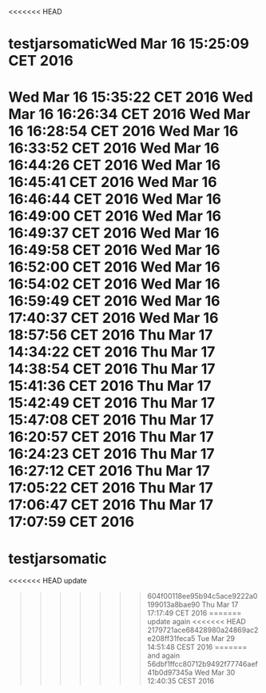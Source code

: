 <<<<<<< HEAD
# testjarsomaticWed Mar 16 15:25:09 CET 2016
Wed Mar 16 15:35:22 CET 2016
Wed Mar 16 16:26:34 CET 2016
Wed Mar 16 16:28:54 CET 2016
Wed Mar 16 16:33:52 CET 2016
Wed Mar 16 16:44:26 CET 2016
Wed Mar 16 16:45:41 CET 2016
Wed Mar 16 16:46:44 CET 2016
Wed Mar 16 16:49:00 CET 2016
Wed Mar 16 16:49:37 CET 2016
Wed Mar 16 16:49:58 CET 2016
Wed Mar 16 16:52:00 CET 2016
Wed Mar 16 16:54:02 CET 2016
Wed Mar 16 16:59:49 CET 2016
Wed Mar 16 17:40:37 CET 2016
Wed Mar 16 18:57:56 CET 2016
Thu Mar 17 14:34:22 CET 2016
Thu Mar 17 14:38:54 CET 2016
Thu Mar 17 15:41:36 CET 2016
Thu Mar 17 15:42:49 CET 2016
Thu Mar 17 15:47:08 CET 2016
Thu Mar 17 16:20:57 CET 2016
Thu Mar 17 16:24:23 CET 2016
Thu Mar 17 16:27:12 CET 2016
Thu Mar 17 17:05:22 CET 2016
Thu Mar 17 17:06:47 CET 2016
Thu Mar 17 17:07:59 CET 2016
=======
# testjarsomatic
<<<<<<< HEAD
update
>>>>>>> 604f00118ee95b94c5ace9222a0199013a8bae90
Thu Mar 17 17:17:49 CET 2016
=======
update again
<<<<<<< HEAD
>>>>>>> 2179721ace68428980a24869ac2e208ff31feca5
Tue Mar 29 14:51:48 CEST 2016
=======
and again
>>>>>>> 56dbf1ffcc80712b9492f77746aef41b0d97345a
Wed Mar 30 12:40:35 CEST 2016
